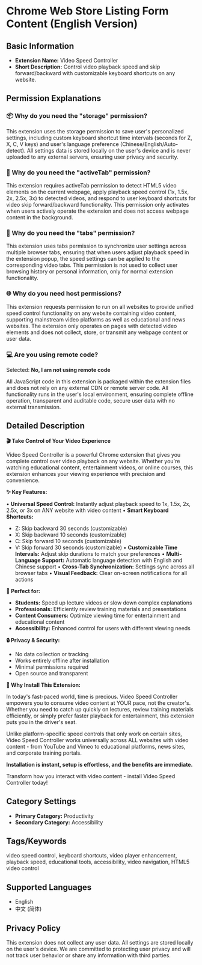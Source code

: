 # Chrome Web Store Listing Form Content (English Version)

## Basic Information
- **Extension Name:** Video Speed Controller
- **Short Description:** Control video playback speed and skip forward/backward with customizable keyboard shortcuts on any website.

## Permission Explanations

### 📦 Why do you need the "storage" permission?
This extension uses the storage permission to save user's personalized settings, including custom keyboard shortcut time intervals (seconds for Z, X, C, V keys) and user's language preference (Chinese/English/Auto-detect). All settings data is stored locally on the user's device and is never uploaded to any external servers, ensuring user privacy and security.

### 🎯 Why do you need the "activeTab" permission?
This extension requires activeTab permission to detect HTML5 video elements on the current webpage, apply playback speed control (1x, 1.5x, 2x, 2.5x, 3x) to detected videos, and respond to user keyboard shortcuts for video skip forward/backward functionality. This permission only activates when users actively operate the extension and does not access webpage content in the background.

### 📑 Why do you need the "tabs" permission?
This extension uses tabs permission to synchronize user settings across multiple browser tabs, ensuring that when users adjust playback speed in the extension popup, the speed settings can be applied to the corresponding video tabs. This permission is not used to collect user browsing history or personal information, only for normal extension functionality.

### 🌐 Why do you need host permissions?
This extension requests permission to run on all websites to provide unified speed control functionality on any website containing video content, supporting mainstream video platforms as well as educational and news websites. The extension only operates on pages with detected video elements and does not collect, store, or transmit any webpage content or user data.

### 💻 Are you using remote code?
Selected: **No, I am not using remote code**

All JavaScript code in this extension is packaged within the extension files and does not rely on any external CDN or remote server code. All functionality runs in the user's local environment, ensuring complete offline operation, transparent and auditable code, secure user data with no external transmission.

## Detailed Description

**🎬 Take Control of Your Video Experience**

Video Speed Controller is a powerful Chrome extension that gives you complete control over video playback on any website. Whether you're watching educational content, entertainment videos, or online courses, this extension enhances your viewing experience with precision and convenience.

**✨ Key Features:**

• **Universal Speed Control:** Instantly adjust playback speed to 1x, 1.5x, 2x, 2.5x, or 3x on ANY website with video content
• **Smart Keyboard Shortcuts:** 
  - Z: Skip backward 30 seconds (customizable)
  - X: Skip backward 10 seconds (customizable)  
  - C: Skip forward 10 seconds (customizable)
  - V: Skip forward 30 seconds (customizable)
• **Customizable Time Intervals:** Adjust skip durations to match your preferences
• **Multi-Language Support:** Automatic language detection with English and Chinese support
• **Cross-Tab Synchronization:** Settings sync across all browser tabs
• **Visual Feedback:** Clear on-screen notifications for all actions

**🎯 Perfect for:**
- **Students:** Speed up lecture videos or slow down complex explanations
- **Professionals:** Efficiently review training materials and presentations  
- **Content Consumers:** Optimize viewing time for entertainment and educational content
- **Accessibility:** Enhanced control for users with different viewing needs

**🔒 Privacy & Security:**
- No data collection or tracking
- Works entirely offline after installation
- Minimal permissions required
- Open source and transparent

**🚀 Why Install This Extension:**

In today's fast-paced world, time is precious. Video Speed Controller empowers you to consume video content at YOUR pace, not the creator's. Whether you need to catch up quickly on lectures, review training materials efficiently, or simply prefer faster playback for entertainment, this extension puts you in the driver's seat.

Unlike platform-specific speed controls that only work on certain sites, Video Speed Controller works universally across ALL websites with video content - from YouTube and Vimeo to educational platforms, news sites, and corporate training portals.

**Installation is instant, setup is effortless, and the benefits are immediate.**

Transform how you interact with video content - install Video Speed Controller today!

## Category Settings
- **Primary Category:** Productivity
- **Secondary Category:** Accessibility

## Tags/Keywords
video speed control, keyboard shortcuts, video player enhancement, playback speed, educational tools, accessibility, video navigation, HTML5 video control

## Supported Languages
- English
- 中文 (简体)

## Privacy Policy
This extension does not collect any user data. All settings are stored locally on the user's device. We are committed to protecting user privacy and will not track user behavior or share any information with third parties.